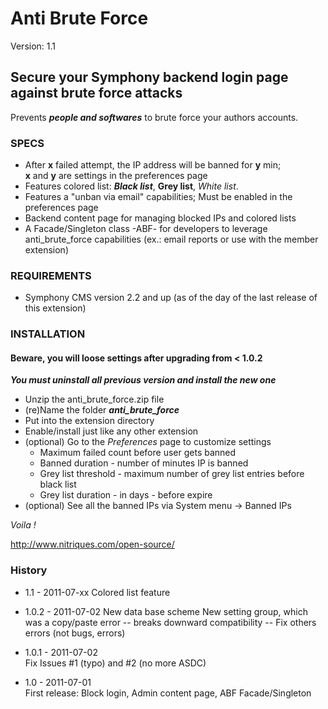 # Anti Brute Force #

Version: 1.1

## Secure your Symphony backend login page against brute force attacks ##

Prevents ***people and softwares*** to brute force your authors accounts.  

### SPECS ###

- After **x** failed attempt, the IP address will be banned for **y** min;  
  **x** and **y** are settings in the preferences page 
- Features colored list: ***Black list***, **Grey list**, *White list*.
- Features a "unban via email" capabilities; Must be enabled in the preferences page
- Backend content page for managing blocked IPs and colored lists
- A Facade/Singleton class -ABF- for developers to leverage anti_brute_force capabilities
  (ex.: email reports or use with the member extension)

### REQUIREMENTS ###

- Symphony CMS version 2.2 and up (as of the day of the last release of this extension)

### INSTALLATION ###

#### Beware, you will loose settings after upgrading from < 1.0.2 ####
***You must uninstall all previous version and install the new one***

- Unzip the anti_brute_force.zip file
- (re)Name the folder ***anti_brute_force***
- Put into the extension directory
- Enable/install just like any other extension
- (optional) Go to the *Preferences* page to customize settings
	- Maximum failed count before user gets banned
	- Banned duration - number of minutes IP is banned
	- Grey list threshold - maximum number of grey list entries before black list
	- Grey list duration - in days - before expire
- (optional) See all the banned IPs via System menu -> Banned IPs

*Voila !*

http://www.nitriques.com/open-source/

### History ###

- 1.1 - 2011-07-xx
  Colored list feature

- 1.0.2 - 2011-07-02
  New data base scheme
  New setting group, which was a copy/paste error -- breaks downward compatibility --
  Fix others errors (not bugs, errors)  

- 1.0.1 - 2011-07-02  
  Fix Issues #1 (typo) and #2 (no more ASDC)

- 1.0 - 2011-07-01  
  First release: Block login, Admin content page, ABF Facade/Singleton